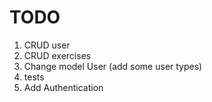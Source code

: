 
# TODO

1. CRUD user
2. CRUD exercises
3. Change model User (add some user types)
4. tests
5. Add Authentication
